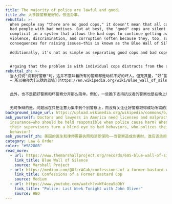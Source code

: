 ```yaml
---
title: The majority of police are lawful and good.
title_zh: 大多数警察是好的，依法办事。
rebuttal: >-
  When people say "there are no good cops," it doesn't mean that all cops are
  bad people with bad motives. But at best, the "good" cops are silent and
  complicit in a system that allows the bad cops to continue getting away with
  violence, discrimination, and corruption (often because they, too, suffer
  consequences for raising issues—this is known as the Blue Wall of Silence).

  Additionally, it’s not as simple as separating good cops and bad cops. For instance, some of the police who kneeled in support with protesters were also the ones who tear-gassed or arrested them later in the evening.


  Arguing that the problem is with individual cops distracts from the systemic change needed to allow good cops to be successful. In the U.S., the entire incentive structure for policing is complex and flawed—we shouldn't focus on reforming individual cops, but rather, fixing the entire system.
rebuttal_zh: >-
  当人们说"没有好警察"时，这并不意味着所有的警察都是动机不好的坏人。但充其量，“好”警察是沉默的，在一个允许坏警察继续逃避暴力出警的惩罚、歧视和腐败的系统中，他们是同谋。（因为通常如果他们提出了不同意见，他们会遭受严重后果
  – 所以被称为[沉默的蓝墙](https://en.wikipedia.org/wiki/Blue_wall_of_silence))。


  此外，也不是把好警察和坏警察分开那么简单。例如，一些跪下支持抗议者的警察也是在晚上晚些时候用催泪瓦斯驱散或逮捕他们的人。


  无可争辩的是，问题出在只把注意力集中到个别警察上，而没有关注让好警察取得成功所需的系统性变革。在美国，整个警务激励结构是复杂和有缺陷的——我们不应该专注于改变个别警察，而应该专注于修复整个系统。
background_image_url: https://upload.wikimedia.org/wikipedia/commons/b/bf/Portland_Black_Lives_Matter_protest_June_13%2C_2020_07.jpg
ask_yourself: Doctors and lawyers in America need licenses and malpractice
  insurance—who should be held responsible when police cause harm? When cops and
  their supervisors turn a blind eye to bad behaviors, who polices their
  behavior?
ask_yourself_zh: 美国的医生和律师需要执照和渎职保险——当警察造成伤害时，谁应该承担责任？当警察和他们的主管对不良行为视而不见时，谁来控制他们的行为？
category: Law & Order
color: "#58280B"
read_more:
  - url: https://www.themarshallproject.org/records/605-blue-wall-of-silence
    link_title: Blue Wall of Silence
    source: Marshall Project
  - url: https://medium.com/@OfcrACab/confessions-of-a-former-bastard-cop-bb14d17bc759
    link_title: Confessions of a Former Bastard Cop
    source: Medium
  - url: https://www.youtube.com/watch?v=Wf4cea5oObY
    link_title: "Police: Last Week Tonight with John Oliver"
    source: HBO
---
```

